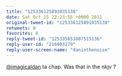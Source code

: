 ```yaml
---
title: "125336125891035138"
date: Sat Oct 15 22:23:55 +0000 2011
original-tweet-id: "125336125891035138"
retweets: 0
favorites: 0
reply-tweet-id: "125335651607515136"
reply-user-id: "216903279"
reply-user-screen-name: "daninthenoise"
---
```

<a href="https://twitter.com/imagicaldan">@imagicaldan</a> ta chap. Was that in the nkjv ?
